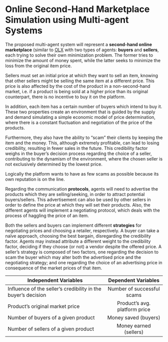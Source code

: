 # Online Second-Hand Marketplace Simulation using Multi-agent Systems

The proposed multi-agent system will represent a **second-hand online marketplace** (similar to [OLX](olx.pt)  with two types of agents: **buyers** and **sellers**, each trying to solve their own minimization problem. The former tries to minimize the amount of money spent, while the latter seeks to minimize the loss from the original item price.

Sellers must set an initial price at which they want to sell an item, knowing that other sellers might be selling the same item at a different price. This price is also affected by the cost of the product in a non-second-hand market, i.e. if a product is being sold at a higher price than its original counterpart, there is no incentive to buy it on the platform.

 In addition, each item has a certain number of buyers which intend to buy it. These two properties create an environment that is guided by the supply and demand simulating a simple economic model of price determination, where there is a constant fluctuation and negotiation of the price of the products.
 
Furthermore, they also have the ability to “scam” their clients by keeping the item and the money. This, although extremely profitable, can lead to losing credibility, resulting in fewer sales in the future. This credibility factor weighs in the buyer’s decision process regarding the choice of a seller, contributing to the dynamism of the environment, where the chosen seller is not exclusively determined by the lowest price.

Logically the platform wants to have as few scams as possible because its own reputation is on the line.

Regarding the communication **protocols**, agents will need to advertise the products which they are selling/seeking, in order to attract potential buyers/sellers. This advertisement can also be used by other sellers in order to define the price at which they will set their products. Also, the different agents will implement a negotiating protocol, which deals with the process of haggling the price of an item.

Both the sellers and buyers can implement different **strategies** for negotiating prices and choosing a retailer, respectively. A buyer can take a naïve approach, choosing the best bargain, disregarding the credibility factor. Agents may instead attribute a different weight to the credibility factor, deciding if they choose (or not) a vendor despite the offered price. A seller’s strategy is composed of two factors, one regarding the decision to scam the buyer which may alter both the advertised price and the negotiating strategy; and one regarding the choice of an advertising price in consequence of the market prices of that item.

| Independent Variables        | Dependent Variables           | 
| ------------- |:-------------:| 
| Influence of the seller’s credibility in the buyer’s decision     | Number of successful scams| 
| Product’s original market price      | Product’s avg. platform price      | 
| Number of buyers of a given product | Money saved (buyers)     |  
| Number of sellers of a given product | Money earned (sellers) |


